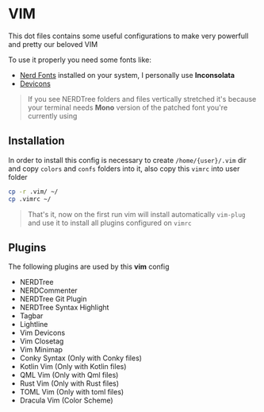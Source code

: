 # VIM
This dot files contains some useful configurations to make very powerfull and pretty our beloved VIM

To use it properly you need some fonts like:
- [Nerd Fonts](https://github.com/ryanoasis/nerd-fonts) installed on your system, I personally use **Inconsolata**
- [Devicons](https://vorillaz.github.io/devicons/#/main)

> If you see NERDTree folders and files vertically stretched it's because your terminal needs **Mono** version of the patched font you're currently using

## Installation
In order to install this config is necessary to create `/home/{user}/.vim` dir and copy `colors` and `confs` folders into it, also copy this `vimrc` into user folder

```bash
cp -r .vim/ ~/
cp .vimrc ~/
```

> That's it, now on the first run vim will install automatically `vim-plug` and use it to install all plugins configured on `vimrc`

## Plugins
The following plugins are used by this **vim** config

- NERDTree
- NERDCommenter
- NERDTree Git Plugin
- NERDTree Syntax Highlight
- Tagbar
- Lightline
- Vim Devicons
- Vim Closetag
- Vim Minimap
- Conky Syntax (Only with Conky files)
- Kotlin Vim (Only with Kotlin files)
- QML Vim (Only with Qml files)
- Rust Vim (Only with Rust files)
- TOML Vim (Only with toml files)
- Dracula Vim (Color Scheme)

